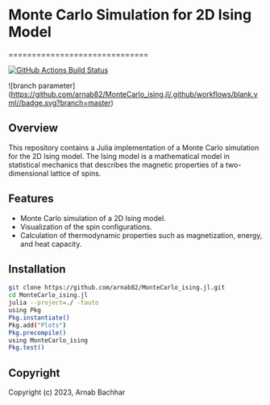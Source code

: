 # Monte Carlo Simulation for 2D Ising Model
==============================

[//]: # (Badges)
[![GitHub Actions Build Status](https://github.com/arnab82/MonteCarlo_ising.jl/.github/workflows/blank.yml//badge.svg)](https://github.com/arnab82/MonteCarlo_ising.jl/actions)

![branch parameter]
(https://github.com/arnab82/MonteCarlo_ising.jl/.github/workflows/blank.yml//badge.svg?branch=master)

## Overview

This repository contains a Julia implementation of a Monte Carlo simulation for the 2D Ising model. The Ising model is a mathematical model in statistical mechanics that describes the magnetic properties of a two-dimensional lattice of spins.

## Features

- Monte Carlo simulation of a 2D Ising model.
- Visualization of the spin configurations.
- Calculation of thermodynamic properties such as magnetization, energy, and heat capacity.

## Installation
```bash
git clone https://github.com/arnab82/MonteCarlo_ising.jl.git
cd MonteCarlo_ising.jl
julia --project=./ -tauto
using Pkg
Pkg.instantiate()
Pkg.add("Plots")
Pkg.precompile()
using MonteCarlo_ising
Pkg.test()
```
## Copyright

Copyright (c) 2023, Arnab Bachhar
